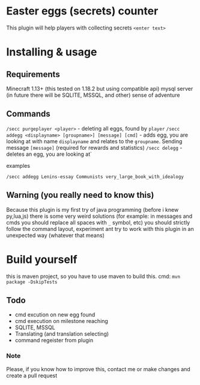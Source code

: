 
# Easter eggs (secrets) counter #

This plugin will help players with collecting secrets
`<enter text>`

# Installing & usage #

## Requirements ##

Minecraft 1.13+ (this tested on 1.18.2 but using compatible api)
mysql server (in future there will be SQLITE, MSSQL, and other)
sense of adventure

## Commands ##

`/secc purgeplayer <player>` - deleting all eggs, found by `player`
`/secc addegg <displayname> [groupname>] [message] [cmd]` - adds egg, you are looking at with name `displayname` and relates to the `groupname`. Sending message `[message]`
(required for rewards and statistics)
`/secc delegg` - deletes an egg, you are looking at`

examples

`/secc addegg Lenins-essay Communists very_large_book_with_idealogy`

## Warning (you really need to know this) ##

Because this plugin is my first try of java programming (before i knew py,lua,js)
there is some very weird solutions (for example: in messages and cmds you should replace all spaces with `_` symbol,  etc)
you should strictly follow the command layout, experiment ant try to work with this plugin in an unexpected way (whatever that means)

# Build yourself #

this is maven project, so you have to use maven to build this.
cmd: `mvn package -DskipTests`

## Todo ##

* cmd excution on new egg found
* cmd execution on milestone reaching
* SQLITE, MSSQL
* Translating (and translation selecting)
* command regeister from plugin

### Note ###

Please, if you know how to improve this, contact me or make changes and create a pull request
